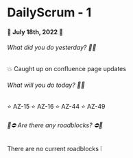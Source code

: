 # DailyScrum - 1
#### :ocean: July 18th, 2022 :ocean:

###### What did you do yesterday? :calendar::arrows_counterclockwise:

:boom: Caught up on confluence page updates

###### What will you do today? :running::dash:

:star: AZ-15
:star: AZ-16
:star: AZ-44
:star: AZ-49

###### :triangular_flag_on_post::no_entry: Are there any roadblocks? :no_entry::triangular_flag_on_post:

There are no current roadblocks :grey_exclamation: